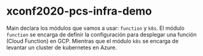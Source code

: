 # xconf2020-pcs-infra-demo

Main declara los módulos que vamos a usar: `function` y `k8s`.
El módulo `function` se encarga de definir la configuración para desplegar una función (Cloud Function) en GCP. Mientras que el módulo `k8s` se encarga de levantar un cluster de kubernetes en Azure.